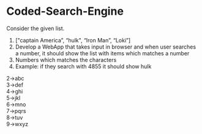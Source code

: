 # Coded-Search-Engine <br>
Consider the given list.
1. ["captain America”, “hulk", “Iron Man”, “Loki”]  <br>
2. Develop a WebApp that takes input in browser and when user searches a number, it should show the list with items which matches a number  <br>
3. Numbers which matches the characters   <br>
4. Example: if they search with 4855 it should show hulk   <br>

2->abc <br>
3->def  <br>
4->ghi  <br>
5->jkl  <br>
6->mno  <br>
7->pqrs  <br>
8->tuv  <br>
9->wxyz  <br>
